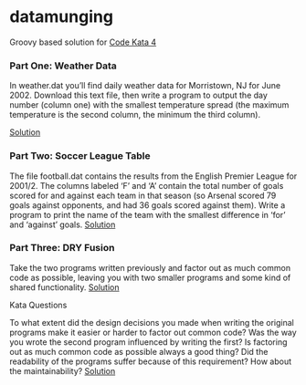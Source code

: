 # datamunging


Groovy based solution for [Code Kata 4](http://codekata.com/kata/kata04-data-munging/)

### Part One: Weather Data

In weather.dat you’ll find daily weather data for Morristown, NJ for June 2002. Download this text file, then write a program to output the day number (column one) with the smallest temperature spread (the maximum temperature is the second column, the minimum the third column).

[Solution](https://github.com/sudarshan89/datamunging/blob/master/src/main/groovy/Weather.groovy) 

### Part Two: Soccer League Table

The file football.dat contains the results from the English Premier League for 2001/2. The columns labeled ‘F’ and ‘A’ contain the total number of goals scored for and against each team in that season (so Arsenal scored 79 goals against opponents, and had 36 goals scored against them). Write a program to print the name of the team with the smallest difference in ‘for’ and ‘against’ goals.
[Solution](https://github.com/sudarshan89/datamunging/blob/master/src/main/groovy/Football.groovy)

### Part Three: DRY Fusion

Take the two programs written previously and factor out as much common code as possible, leaving you with two smaller programs and some kind of shared functionality.
[Solution]()

Kata Questions

To what extent did the design decisions you made when writing the original programs make it easier or harder to factor out common code?
Was the way you wrote the second program influenced by writing the first?
Is factoring out as much common code as possible always a good thing? Did the readability of the programs suffer because of this requirement? How about the maintainability?
[Solution](https://github.com/sudarshan89/datamunging/blob/master/src/main/groovy/RefactoredDataMunging.groovy)
